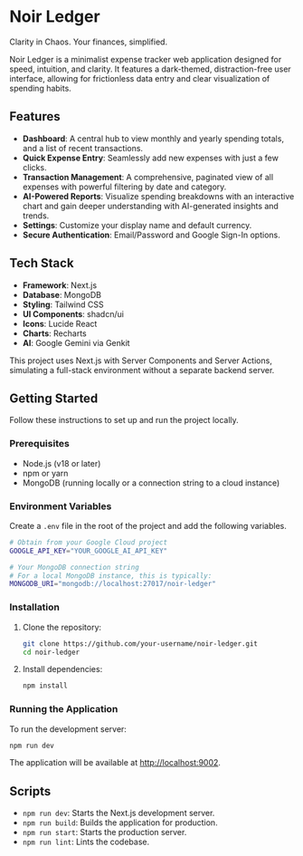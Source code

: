 # Noir Ledger

Clarity in Chaos. Your finances, simplified.

Noir Ledger is a minimalist expense tracker web application designed for speed, intuition, and clarity. It features a dark-themed, distraction-free user interface, allowing for frictionless data entry and clear visualization of spending habits.

## Features

- **Dashboard**: A central hub to view monthly and yearly spending totals, and a list of recent transactions.
- **Quick Expense Entry**: Seamlessly add new expenses with just a few clicks.
- **Transaction Management**: A comprehensive, paginated view of all expenses with powerful filtering by date and category.
- **AI-Powered Reports**: Visualize spending breakdowns with an interactive chart and gain deeper understanding with AI-generated insights and trends.
- **Settings**: Customize your display name and default currency.
- **Secure Authentication**: Email/Password and Google Sign-In options.

## Tech Stack

- **Framework**: Next.js
- **Database**: MongoDB
- **Styling**: Tailwind CSS
- **UI Components**: shadcn/ui
- **Icons**: Lucide React
- **Charts**: Recharts
- **AI**: Google Gemini via Genkit

This project uses Next.js with Server Components and Server Actions, simulating a full-stack environment without a separate backend server.

## Getting Started

Follow these instructions to set up and run the project locally.

### Prerequisites

- Node.js (v18 or later)
- npm or yarn
- MongoDB (running locally or a connection string to a cloud instance)

### Environment Variables

Create a `.env` file in the root of the project and add the following variables.

```bash
# Obtain from your Google Cloud project
GOOGLE_API_KEY="YOUR_GOOGLE_AI_API_KEY"

# Your MongoDB connection string
# For a local MongoDB instance, this is typically:
MONGODB_URI="mongodb://localhost:27017/noir-ledger"
```

### Installation

1.  Clone the repository:
    ```bash
    git clone https://github.com/your-username/noir-ledger.git
    cd noir-ledger
    ```

2.  Install dependencies:
    ```bash
    npm install
    ```

### Running the Application

To run the development server:

```bash
npm run dev
```

The application will be available at [http://localhost:9002](http://localhost:9002).

## Scripts

- `npm run dev`: Starts the Next.js development server.
- `npm run build`: Builds the application for production.
- `npm run start`: Starts the production server.
- `npm run lint`: Lints the codebase.

